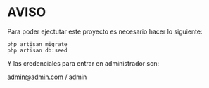 # AVISO

Para poder ejectutar este proyecto es necesario hacer lo siguiente:

```
php artisan migrate
php artisan db:seed
```

Y las credenciales para entrar en administrador son:

admin@admin.com / admin
